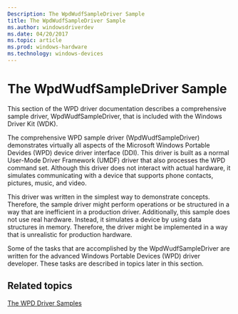 ```yaml
---
Description: The WpdWudfSampleDriver Sample
title: The WpdWudfSampleDriver Sample
ms.author: windowsdriverdev
ms.date: 04/20/2017
ms.topic: article
ms.prod: windows-hardware
ms.technology: windows-devices
---
```


# The WpdWudfSampleDriver Sample


This section of the WPD driver documentation describes a comprehensive sample driver, WpdWudfSampleDriver, that is included with the Windows Driver Kit (WDK).

The comprehensive WPD sample driver (WpdWudfSampleDriver) demonstrates virtually all aspects of the Microsoft Windows Portable Devides (WPD) device driver interface (DDI). This driver is built as a normal User-Mode Driver Framework (UMDF) driver that also processes the WPD command set. Although this driver does not interact with actual hardware, it simulates communicating with a device that supports phone contacts, pictures, music, and video.

This driver was written in the simplest way to demonstrate concepts. Therefore, the sample driver might perform operations or be structured in a way that are inefficient in a production driver. Additionally, this sample does not use real hardware. Instead, it simulates a device by using data structures in memory. Therefore, the driver might be implemented in a way that is unrealistic for production hardware.

Some of the tasks that are accomplished by the WpdWudfSampleDriver are written for the advanced Windows Portable Devices (WPD) driver developer. These tasks are described in topics later in this section.

## <span id="related_topics"></span>Related topics


[The WPD Driver Samples](the-wpd-driver-samples.md)

 

 





